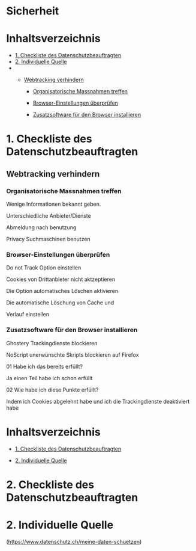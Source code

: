 # Sicherheit <!-- omit in toc -->

# Inhaltsverzeichnis <!-- omit in toc -->
- [1. Checkliste des Datenschutzbeauftragten](#1-checkliste-des-datenschutzbeauftragten)
- [2. Individuelle Quelle](#2-individuelle-quelle)
- 
  - [Webtracking verhindern](#webtracking-verhindern)

    - [Organisatorische Massnahmen treffen](#organisatorische-massnahmen-treffen)

    - [Browser-Einstellungen überprüfen](#browser-einstellungen-überprüfen)

    - [Zusatzsoftware für den Browser installieren](#zusatzsoftware-für-den-browser-installieren)

# 1. Checkliste des Datenschutzbeauftragten
## Webtracking verhindern

### Organisatorische Massnahmen treffen

Wenige Informationen bekannt geben.

Unterschiedliche Anbieter/Dienste

Abmeldung nach benutzung

Privacy Suchmaschinen benutzen

### Browser-Einstellungen überprüfen

Do not Track Option einstellen



Cookies von Drittanbieter nicht aktzeptieren



Die Option automatisches Löschen aktivieren



Die automatische Löschung von Cache und

Verlauf einstellen



### Zusatzsoftware für den Browser installieren

Ghostery Trackingdienste blockieren

NoScript unerwünschte Skripts blockieren auf Firefox



01 Habe ich das bereits erfüllt?



Ja einen Teil habe ich schon erfüllt



02 Wie habe ich diese Punkte erfüllt?



Indem ich Cookies abgelehnt habe und ich die Trackingdienste deaktiviert habe



# Inhaltsverzeichnis <!-- omit in toc -->

- [1. Checkliste des Datenschutzbeauftragten](#1-checkliste-des-datenschutzbeauftragten)


- [2. Individuelle Quelle](#2-individuelle-quelle)



# 2. Checkliste des Datenschutzbeauftragten




# 2. Individuelle Quelle

(https://www.datenschutz.ch/meine-daten-schuetzen)






